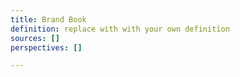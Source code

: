 ```yaml
---
title: Brand Book
definition: replace with with your own definition
sources: []
perspectives: []

---
```


